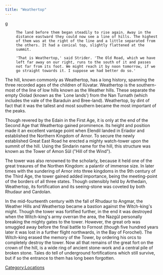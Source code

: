 ```yaml
---
title: "Weathertop"
---
```


<nowiki>g

`     The land before them began steadily to rise again. Away in the`
`     distance eastward they could now see a line of hills. The highest`
`     of them was at the right of the line and a little separated from`
`     the others. It had a conical top, slightly flattened at the`
`     summit.`

`     'That is Weathertop,' said Strider. 'The Old Road, which we have`
`     left far away on our right, runs to the south of it and passes`
`     not far from its foot. We might reach it by noon tomorrow, if we`
`     go straight towards it. I suppose we had better do so.'`

</pre>

The hill, known commonly as Weathertop, has a long history, spanning the
three recorded ages of the children of Ilúvatar. Weathertop is the
southern- most of the line of low hills known as the Weather hills.
These separate the empty Oiolad (known as the \`Lone lands') from the
Nan Turnath (which includes the vale of the Baraduin and Bree-land).
Weathertop, by dint of fact that it was the tallest and most southern
became the most important of the peaks.

Though revered by the Edain in the First Age, it is only at the end of
the Second Age that Weathertop gained prominence. Its height and
position made it an excellent vantage point when Elendil landed in
Eriador and established the Northern Kingdom of Arnor. To secure the
newly established Great East Road he erected a mighty watch-tower upon
the summit of the hill. Using the Sindarin name for the hill, this
structure was known as the Tower of Amon Sûl ("Hill of the Wind").

The tower was also renowned to the scholarly, because it held one of the
great treaures of the Northen Kingdom: a palantir of immense size. In
later times with the sundering of Arnor into three kingdoms in the 9th
century of the Third Age, the tower gained added importance, being the
meeting-point of the borders of all three states. Though ostensibly held
by Arthedain, Weathertop, its fortification and its seeing-stone was
coveted by both Rhudaur and Cardolan.

In the mid-fourteenth century with the fall of Rhudaur to Angmar, the
Weather Hills and Weathertop became a bastion against the Witch-king's
might. Though the tower was fortified further, in the end it was
destroyed when the Witch-king's army overran the area, the Nazgûl
personally breaking the mighty gates to the tower. However, the great
orb was smuggled away before the final battle to Fornost (though five
hundred years later it was lost in a further flight northwards, in the
Bay of Forochel). The Witch-king erased the memory of the Tower, by
ordering his orcs to completely destroy the tower. Now all that remains
of the great fort on the crown of the hill, is a wide ring of ancient
stone-work and a central pile of broken stone. Tales do tell of
underground fortifications which still survive, but if so the entrance
to them has long been forgotten.

[Category:Locations](Category:Locations "wikilink")